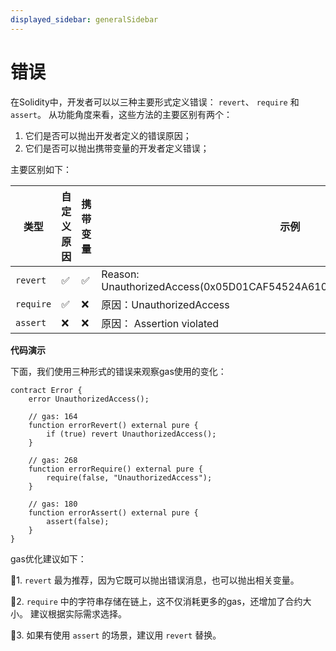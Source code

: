 ```yaml
---
displayed_sidebar: generalSidebar
---
```


# 错误

在Solidity中，开发者可以以三种主要形式定义错误： `revert`、 `require` 和 `assert`。 从功能角度来看，这些方法的主要区别有两个：

1. 它们是否可以抛出开发者定义的错误原因；
2. 它们是否可以抛出携带变量的开发者定义错误；

主要区别如下：

| 类型        | 自定义原因 | 携带变量 | 示例                                                                                                        |
| --------- | ----- | ---- | --------------------------------------------------------------------------------------------------------- |
| `revert`  | ✅     | ✅    | Reason: UnauthorizedAccess(0x05D01CAF54524A610CCF187082201120757f7AE5) |
| `require` | ✅     | ❌    | 原因：UnauthorizedAccess                                                                                     |
| `assert`  | ❌     | ❌    | 原因： Assertion violated                                                                                    |

**代码演示**

下面，我们使用三种形式的错误来观察gas使用的变化：

```solidity
contract Error {
    error UnauthorizedAccess();

    // gas: 164
    function errorRevert() external pure {
        if (true) revert UnauthorizedAccess();
    }

    // gas: 268
    function errorRequire() external pure {
        require(false, "UnauthorizedAccess");
    }

    // gas: 180
    function errorAssert() external pure {
        assert(false);
    }
}
```

gas优化建议如下：

🌟1. `revert` 最为推荐，因为它既可以抛出错误消息，也可以抛出相关变量。

🌟2. `require` 中的字符串存储在链上，这不仅消耗更多的gas，还增加了合约大小。 建议根据实际需求选择。

🌟3. 如果有使用 `assert` 的场景，建议用 `revert` 替换。
